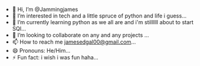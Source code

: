 - 👋 Hi, I’m @Jammingjames
- 👀 I’m interested in tech and a little spruce of python and life i guess...
- 🌱 I’m currently learning python as we all are and i'm stillllll about to start SQl...
- 💞️ I’m looking to collaborate on any and any projects ...
- 📫 How to reach me jamesedgal00@gmail.com...
- 😄 Pronouns: He/Him...
- ⚡ Fun fact: i wish i was fun haha...

<!---
Jammingjames/Jammingjames is a ✨ special ✨ repository because its `README.md` (this file) appears on your GitHub profile.
You can click the Preview link to take a look at your changes.
--->
